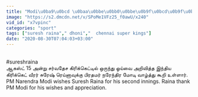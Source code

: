 ```yaml
---
title: "Modi\u0ba9\u0bcd \u0baa\u0bbe\u0bb0\u0bbe\u0b9f\u0bcd\u0b9f\u0bc1! \u0ba8\u0ba9\u0bcd\u0bb1\u0bbf \u0b95\u0bc2\u0bb1\u0bbf\u0baf Suresh Raina"
image: "https://s2.dmcdn.net/v/SPoMe1VFz25_f0awU/x240"
vid_id: "x7vpinc"
categories: "sport"
tags: ["suresh raina"," dhoni","  chennai super kings"]
date: "2020-08-30T07:04:03+03:00"
---
```

<br>#sureshraina  <br>ஆகஸ்ட் 15 அன்று சர்வதேச கிரிக்கெட்டில் ஒருந்து ஓய்வை அறிவித்த இந்திய கிரிக்கெட் வீரர் சுரேஷ் ரெய்னாவுக்கு பிரதமர் நரேந்திர மோடி வாழ்த்து கூறி உள்ளார்.  <br>PM Narendra Modi wishes Suresh Raina for his second innings. Raina thank PM Modi for his wishes and appreciation.
